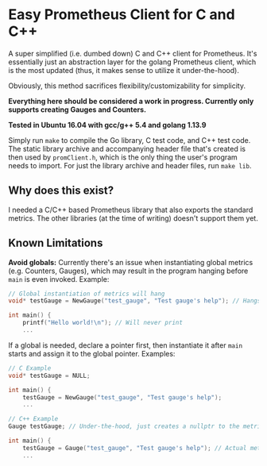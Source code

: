 # Easy Prometheus Client for C and C++
A super simplified (i.e. dumbed down) C and C++ client for Prometheus. It's essentially just an abstraction layer for the golang Prometheus client, which is the most updated (thus, it makes sense to utilize it under-the-hood).

Obviously, this method sacrifices flexibility/customizability for simplicity.

**Everything here should be considered a work in progress. Currently only supports creating Gauges and Counters.**

**Tested in Ubuntu 16.04 with gcc/g++ 5.4 and golang 1.13.9**

Simply run `make` to compile the Go library, C test code, and C++ test code. The static library archive and accompanying header file that's created is then used by `promClient.h`, which is the only thing the user's program needs to import. For just the library archive and header files, run `make lib`.

## Why does this exist?
I needed a C/C++ based Prometheus library that also exports the standard metrics. The other libraries (at the time of writing) doesn't support them yet.

## Known Limitations
**Avoid globals:** Currently there's an issue when instantiating global metrics (e.g. Counters, Gauges), which may result in the program hanging before `main` is even invoked. Example:

```C
// Global instantiation of metrics will hang
void* testGauge = NewGauge("test_gauge", "Test gauge's help"); // Hangs

int main() {
    printf("Hello world!\n"); // Will never print
    ...
```

If a global is needed, declare a pointer first, then instantiate it after `main` starts and assign it to the global pointer. Examples:
```C
// C Example
void* testGauge = NULL;

int main() {
    testGauge = NewGauge("test_gauge", "Test gauge's help");
    ...
```

```C++
// C++ Example
Gauge testGauge; // Under-the-hood, just creates a nullptr to the metric

int main() {
    testGauge = Gauge("test_gauge", "Test gauge's help"); // Actual metric created
    ...
```

